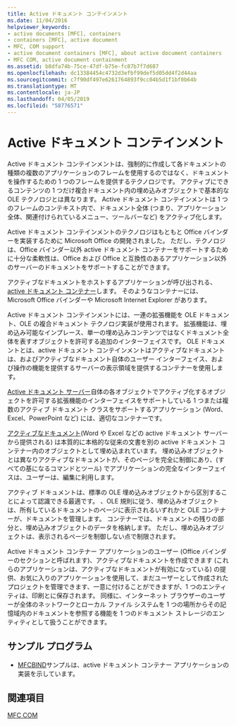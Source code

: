 ```yaml
---
title: Active ドキュメント コンテインメント
ms.date: 11/04/2016
helpviewer_keywords:
- active documents [MFC], containers
- containers [MFC], active document
- MFC, COM support
- active document containers [MFC], about active document containers
- MFC COM, active document containment
ms.assetid: b8dfa74b-75ce-47df-b75e-fc87b7f7d687
ms.openlocfilehash: dc13384454c4732d3efbf99def5d05dd4f2d44aa
ms.sourcegitcommit: c7f90df497e6261764893f9cc04b5d1f1bf0b64b
ms.translationtype: MT
ms.contentlocale: ja-JP
ms.lasthandoff: 04/05/2019
ms.locfileid: "58776571"
---
```

# <a name="active-document-containment"></a>Active ドキュメント コンテインメント

Active ドキュメント コンテインメントは、強制的に作成して各ドキュメントの種類の複数のアプリケーションのフレームを使用するのではなく、ドキュメントを操作するための 1 つのフレームを提供するテクノロジです。 アクティブにできるコンテンツの 1 つだけ複合ドキュメント内の埋め込みオブジェクトで基本的な OLE テクノロジとは異なります。 Active ドキュメント コンテインメントは 1 つのフレームのコンテキスト内で、ドキュメント全体 (つまり、アプリケーション全体、関連付けられているメニュー、ツールバーなど) をアクティブ化します。

Active ドキュメント コンテインメントのテクノロジはもともと Office バインダーを実装するために Microsoft Office の開発されました。 ただし、テクノロジは、Office バインダー以外 active ドキュメント コンテナーをサポートするために十分な柔軟性は、Office および Office と互換性のあるアプリケーション以外のサーバーのドキュメントをサポートすることができます。

アクティブなドキュメントをホストするアプリケーションが呼び出される、 [active ドキュメント コンテナー](../mfc/active-document-containers.md)します。 そのようなコンテナーには、Microsoft Office バインダーや Microsoft Internet Explorer があります。

Active ドキュメント コンテインメントには、一連の拡張機能を OLE ドキュメント、OLE の複合ドキュメント テクノロジ実装が使用されます。 拡張機能は、埋め込み可能なインプレース、単一の埋め込みコンテンツではなくドキュメント全体を表すオブジェクトを許可する追加のインターフェイスです。 OLE ドキュメントとは、active ドキュメント コンテインメントはアクティブなドキュメントは、およびアクティブなドキュメント自体のユーザー インターフェイス、および操作の機能を提供するサーバーの表示領域を提供するコンテナーを使用します。

[Active ドキュメント サーバー](../mfc/active-document-servers.md)自体の各オブジェクトでアクティブ化するオブジェクトを許可する拡張機能のインターフェイスをサポートしている 1 つまたは複数のアクティブ ドキュメント クラスをサポートするアプリケーション (Word、Excel、PowerPoint など) には、適切なコンテナーです。

[アクティブなドキュメント](../mfc/active-documents.md)(Word や Excel などの active ドキュメント サーバーから提供される) は本質的に本格的な従来の文書を別の active ドキュメント コンテナー内のオブジェクトとして埋め込まれています。 埋め込みオブジェクトとは異なりアクティブなドキュメントが、そのページを完全に制御にあり、(すべての基になるコマンドとツール) でアプリケーションの完全なインターフェイスは、ユーザーは、編集に利用します。

アクティブ ドキュメントは、標準の OLE 埋め込みオブジェクトから区別することによって認識できる最適です。 、OLE 規則に従う、埋め込みオブジェクトは、所有しているドキュメントのページに表示されるいずれかと OLE コンテナーが、ドキュメントを管理します。 コンテナーでは、ドキュメントの残りの部分と、埋め込みオブジェクトのデータを格納します。 ただし、埋め込みオブジェクトは、表示されるページを制御しない点で制限されます。

Active ドキュメント コンテナー アプリケーションのユーザー (Office バインダーのセクションと呼ばれます)、アクティブなドキュメントを作成できます (これらのアプリケーションは、アクティブなドキュメントが有効になっている) の提供、お気に入りのアプリケーションを使用して、まだユーザーとして作成されたプロジェクトを管理できます、一意に付けることができますが、1 つのエンティティは、印刷とに保存されます。 同様に、インターネット ブラウザーのユーザーが全体のネットワークとローカル ファイル システムを 1 つの場所からその記憶域内のドキュメントを参照する機能を 1 つのドキュメント ストレージのエンティティとして扱うことができます。

## <a name="sample-programs"></a>サンプル プログラム

- [MFCBIND](../overview/visual-cpp-samples.md)サンプルは、active ドキュメント コンテナー アプリケーションの実装を示しています。

## <a name="see-also"></a>関連項目

[MFC COM](../mfc/mfc-com.md)
